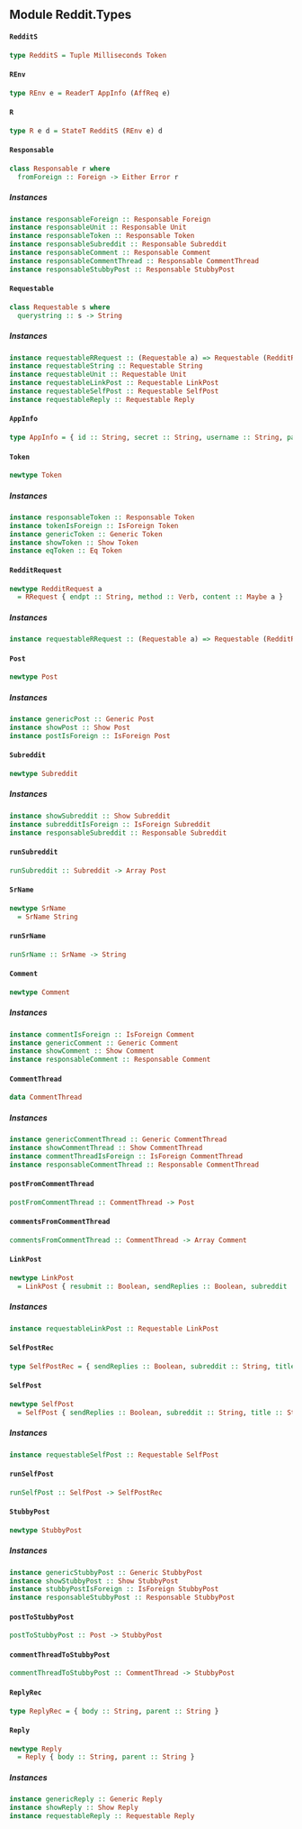 ## Module Reddit.Types

#### `RedditS`

``` purescript
type RedditS = Tuple Milliseconds Token
```

#### `REnv`

``` purescript
type REnv e = ReaderT AppInfo (AffReq e)
```

#### `R`

``` purescript
type R e d = StateT RedditS (REnv e) d
```

#### `Responsable`

``` purescript
class Responsable r where
  fromForeign :: Foreign -> Either Error r
```

##### Instances
``` purescript
instance responsableForeign :: Responsable Foreign
instance responsableUnit :: Responsable Unit
instance responsableToken :: Responsable Token
instance responsableSubreddit :: Responsable Subreddit
instance responsableComment :: Responsable Comment
instance responsableCommentThread :: Responsable CommentThread
instance responsableStubbyPost :: Responsable StubbyPost
```

#### `Requestable`

``` purescript
class Requestable s where
  querystring :: s -> String
```

##### Instances
``` purescript
instance requestableRRequest :: (Requestable a) => Requestable (RedditRequest a)
instance requestableString :: Requestable String
instance requestableUnit :: Requestable Unit
instance requestableLinkPost :: Requestable LinkPost
instance requestableSelfPost :: Requestable SelfPost
instance requestableReply :: Requestable Reply
```

#### `AppInfo`

``` purescript
type AppInfo = { id :: String, secret :: String, username :: String, password :: String, userAgent :: String }
```

#### `Token`

``` purescript
newtype Token
```

##### Instances
``` purescript
instance responsableToken :: Responsable Token
instance tokenIsForeign :: IsForeign Token
instance genericToken :: Generic Token
instance showToken :: Show Token
instance eqToken :: Eq Token
```

#### `RedditRequest`

``` purescript
newtype RedditRequest a
  = RRequest { endpt :: String, method :: Verb, content :: Maybe a }
```

##### Instances
``` purescript
instance requestableRRequest :: (Requestable a) => Requestable (RedditRequest a)
```

#### `Post`

``` purescript
newtype Post
```

##### Instances
``` purescript
instance genericPost :: Generic Post
instance showPost :: Show Post
instance postIsForeign :: IsForeign Post
```

#### `Subreddit`

``` purescript
newtype Subreddit
```

##### Instances
``` purescript
instance showSubreddit :: Show Subreddit
instance subredditIsForeign :: IsForeign Subreddit
instance responsableSubreddit :: Responsable Subreddit
```

#### `runSubreddit`

``` purescript
runSubreddit :: Subreddit -> Array Post
```

#### `SrName`

``` purescript
newtype SrName
  = SrName String
```

#### `runSrName`

``` purescript
runSrName :: SrName -> String
```

#### `Comment`

``` purescript
newtype Comment
```

##### Instances
``` purescript
instance commentIsForeign :: IsForeign Comment
instance genericComment :: Generic Comment
instance showComment :: Show Comment
instance responsableComment :: Responsable Comment
```

#### `CommentThread`

``` purescript
data CommentThread
```

##### Instances
``` purescript
instance genericCommentThread :: Generic CommentThread
instance showCommentThread :: Show CommentThread
instance commentThreadIsForeign :: IsForeign CommentThread
instance responsableCommentThread :: Responsable CommentThread
```

#### `postFromCommentThread`

``` purescript
postFromCommentThread :: CommentThread -> Post
```

#### `commentsFromCommentThread`

``` purescript
commentsFromCommentThread :: CommentThread -> Array Comment
```

#### `LinkPost`

``` purescript
newtype LinkPost
  = LinkPost { resubmit :: Boolean, sendReplies :: Boolean, subreddit :: String, title :: String, url :: String }
```

##### Instances
``` purescript
instance requestableLinkPost :: Requestable LinkPost
```

#### `SelfPostRec`

``` purescript
type SelfPostRec = { sendReplies :: Boolean, subreddit :: String, title :: String, body :: String }
```

#### `SelfPost`

``` purescript
newtype SelfPost
  = SelfPost { sendReplies :: Boolean, subreddit :: String, title :: String, body :: String }
```

##### Instances
``` purescript
instance requestableSelfPost :: Requestable SelfPost
```

#### `runSelfPost`

``` purescript
runSelfPost :: SelfPost -> SelfPostRec
```

#### `StubbyPost`

``` purescript
newtype StubbyPost
```

##### Instances
``` purescript
instance genericStubbyPost :: Generic StubbyPost
instance showStubbyPost :: Show StubbyPost
instance stubbyPostIsForeign :: IsForeign StubbyPost
instance responsableStubbyPost :: Responsable StubbyPost
```

#### `postToStubbyPost`

``` purescript
postToStubbyPost :: Post -> StubbyPost
```

#### `commentThreadToStubbyPost`

``` purescript
commentThreadToStubbyPost :: CommentThread -> StubbyPost
```

#### `ReplyRec`

``` purescript
type ReplyRec = { body :: String, parent :: String }
```

#### `Reply`

``` purescript
newtype Reply
  = Reply { body :: String, parent :: String }
```

##### Instances
``` purescript
instance genericReply :: Generic Reply
instance showReply :: Show Reply
instance requestableReply :: Requestable Reply
```


